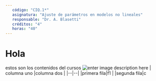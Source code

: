 ```yaml
---
   código: "CIQ.1*"
   asignatura: "Ajuste de parámetros en modelos no lineales"
   responsable: "Dr. A. Blasetti"
   créditos: "4"
   horas: "40"
---
```

# Hola
estos son los contenidos del cursos
![enter image description here](https://i1.wp.com/diariocronica.com.ar/wp-content/uploads/2018/11/borrador-autom%C3%A1tico-133.jpg?fit=1200,800&ssl=1)
| columna uno |columna dos  |
|--|--|
|primera fila|f1  |
|segunda fila|c

<!--stackedit_data:
eyJoaXN0b3J5IjpbMTkzNjUyNjY0MywxNjM0MzUwNDUyLDY1NT
UxNjI2MV19
-->